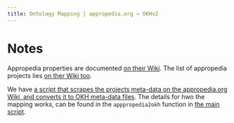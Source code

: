 ```yaml
---
title: Ontology Mapping | appropedia.org → OKHv2
---
```


# Notes

Appropedia properties are documented [on their Wiki](
https://www.appropedia.org/Template:Infobox_project).
The list of appropedia projects lies [on ther Wiki too](
https://www.appropedia.org/w/index.php?title=Special:WhatLinksHere/Template:Infobox_project&limit=500).

We have [a script that scrapes the projects meta-data on the appropedia.org Wiki,
and converts it to OKH meta-data files](
https://github.com/OPEN-NEXT/LOSH-Appropedia-Scraper).
The details for hwo the mapping works,
can be found in the `apppropedia2okh` function in [the main script](
https://github.com/OPEN-NEXT/LOSH-Appropedia-Scraper/blob/main/scraper.py#L111).

